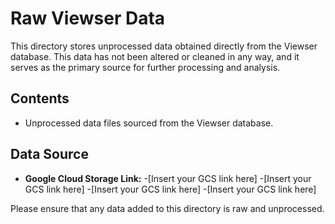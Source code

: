 # Raw Viewser Data

This directory stores unprocessed data obtained directly from the Viewser database. This data has not been altered or cleaned in any way, and it serves as the primary source for further processing and analysis.

## Contents
- Unprocessed data files sourced from the Viewser database.

## Data Source
- **Google Cloud Storage Link:** 
-[Insert your GCS link here]
-[Insert your GCS link here]
-[Insert your GCS link here]
-[Insert your GCS link here]


Please ensure that any data added to this directory is raw and unprocessed.
